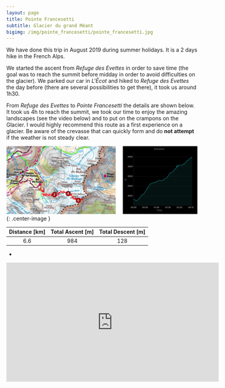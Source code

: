 ```yaml
---
layout: page
title: Pointe Francesetti
subtitle: Glacier du grand Méant
bigimg: /img/pointe_francesetti/pointe_francesetti.jpg
---
```


We have done this trip in August 2019 during summer holidays. It is a 2 days hike in the French Alps.

We started the ascent from *Refuge des Evettes* in order to save time (the goal was to reach the summit before midday in order to avoid difficulties on the glacier). We parked our car in *L'Êcot* and hiked to *Refuge des Evettes* the day before (there are several possibilities to get there), it took us around 1h30.

From *Refuge des Evettes* to *Pointe Francesetti* the details are shown below. It took us 4h to reach the summit, we took our time to enjoy the amazing landscapes (see the video below) and to put on the crampons on the Glacier. I would highly recommend this route as a first experience on a glacier. Be aware of the crevasse that can quickly form and do **not attempt** if the weather is not steady clear.

![Day1 map](../img/pointe_francesetti/map_and_elevation.png){: .center-image }

| Distance [km] | Total Ascent [m] | Total Descent [m] |
| :-------------: |:-------------:| :-----:|
| 6.6 | 984 | 128 |

-

<center>
<iframe width="560" height="315" src="https://www.youtube.com/embed/4fIISsZMYcg" frameborder="0" allow="accelerometer; autoplay; encrypted-media; gyroscope; picture-in-picture" allowfullscreen></iframe>
</center>

